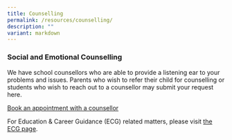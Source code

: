 ```yaml
---
title: Counselling
permalink: /resources/counselling/
description: ""
variant: markdown
---
```

### Social and Emotional Counselling

We have school counsellors who are able to provide a listening ear to your problems and issues. Parents who wish to refer their child for counselling or students who wish to reach out to a counsellor may submit your request here.

<a class="call-to-action-button" href="https://form.gov.sg/602f6a99cdb3880011704567">Book an appointment with a counsellor</a>

For Education &amp; Career Guidance (ECG) related matters, please visit&nbsp;[the ECG page](/resources/ecg/).